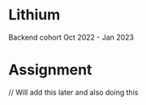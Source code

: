 # Lithium
Backend cohort Oct 2022 - Jan 2023


# Assignment
// Will add this later and also doing this

